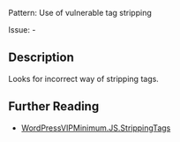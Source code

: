 Pattern: Use of vulnerable tag stripping

Issue: -

## Description

Looks for incorrect way of stripping tags.

## Further Reading

* [WordPressVIPMinimum.JS.StrippingTags](https://github.com/Automattic/VIP-Coding-Standards/tree/develop/WordPressVIPMinimum/Sniffs/JS/StrippingTagsSniff.php)